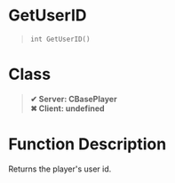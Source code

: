# GetUserID
> `int GetUserID()`
# Class
> __✔ Server: CBasePlayer__  
> __✖ Client: undefined__  
# Function Description
Returns the player's user id.
